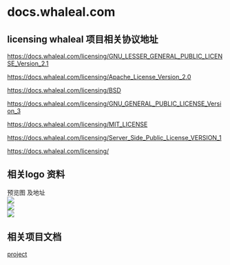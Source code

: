 # docs.whaleal.com

## licensing  whaleal 项目相关协议地址 

https://docs.whaleal.com/licensing/GNU_LESSER_GENERAL_PUBLIC_LICENSE_Version_2.1   

https://docs.whaleal.com/licensing/Apache_License_Version_2.0  

https://docs.whaleal.com/licensing/BSD  

https://docs.whaleal.com/licensing/GNU_GENERAL_PUBLIC_LICENSE_Version_3  

https://docs.whaleal.com/licensing/MIT_LICENSE  

https://docs.whaleal.com/licensing/Server_Side_Public_License_VERSION_1  

https://docs.whaleal.com/licensing/


##  相关logo 资料  

预览图 及地址  
![](https://docs.whaleal.com/images/logo1.png)  
![](https://docs.whaleal.com/images/logo2.png)  
![](https://docs.whaleal.com/images/logo3.png)  


## 相关项目文档  
[project](https://docs.whaleal.com/project)  
